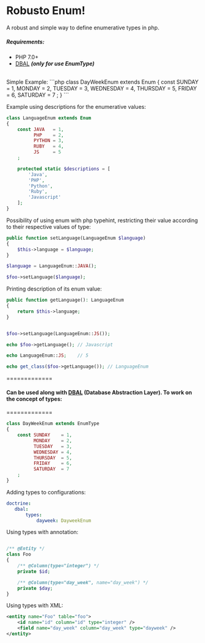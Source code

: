 Robusto Enum!
=============
A robust and simple way to define enumerative types in php.

##### Requirements:
- PHP 7.0+
- [DBAL](https://github.com/doctrine/dbal) ***(only for use EnumType)***

<br />
Simple Example:
```php
class DayWeekEnum extends Enum
{
	const SUNDAY    = 1,
	      MONDAY    = 2,
	      TUESDAY   = 3,
	      WEDNESDAY = 4,
	      THURSDAY  = 5,
	      FRIDAY    = 6,
	      SATURDAY  = 7
    ;
}
```

Example using descriptions for the enumerative values:
```php
class LanguageEnum extends Enum
{
    const JAVA   = 1,
	      PHP    = 2,
	      PYTHON = 3,
	      RUBY   = 4,
	      JS     = 5
    ;

    protected static $descriptions = [
    	'Java',
    	'PHP',
    	'Python',
    	'Ruby',
    	'Javascript'
    ];
}
```

Possibility of using enum with php typehint, restricting their value according to their respective values of type:
```php
public function setLanguage(LanguageEnum $language) 
{
    $this->language = $language;
}

$language = LanguageEnum::JAVA();

$foo->setLanguage($language);
```


Printing description of its enum value:
```php
public function getLanguage(): LanguageEnum 
{
    return $this->language;
}


$foo->setLanguage(LanguageEnum::JS());

echo $foo->getLanguage(); // Javascript

echo LanguageEnum::JS;    // 5

echo get_class($foo->getLanguage()); // LanguageEnum
```
=============
#### Can be used along with [DBAL](https://github.com/doctrine/dbal) (Database Abstraction Layer). To work on the concept of types:
=============
```php
class DayWeekEnum extends EnumType
{
	const SUNDAY    = 1,
	      MONDAY    = 2,
	      TUESDAY   = 3,
	      WEDNESDAY = 4,
	      THURSDAY  = 5,
	      FRIDAY    = 6,
	      SATURDAY  = 7
    ;
}
```

Adding types to configurations:

```yml
doctrine:
   dbal:
       types:
           dayweek: DayweekEnum
```
Using types with annotation:

```php

/** @Entity */
class Foo
{
    /** @Column(type="integer") */
    private $id;

    /** @Column(type="day_week", name="day_week") */
    private $day;
}
```

Using types with XML:
```xml
<entity name="Foo" table="foo">
    <id name="id" column="id" type="integer" />
    <field name="day_week" column="day_week" type="dayweek" />
</entity>
```

